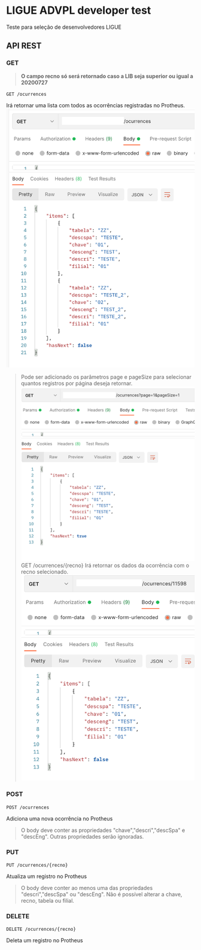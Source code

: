 # LIGUE ADVPL developer test
Teste para seleção de desenvolvedores LIGUE

## API REST
### GET
> **O campo recno só será retornado caso a LIB seja superior ou igual a 20200727**

	GET /ocurrences
Irá retornar uma lista com todos as ocorrências registradas no Protheus.
![Exemplo get /ocurrences](exemplos\get.png "Exemplo get /ocurrences")
> Pode ser adicionado os parâmetros page e pageSize para selecionar quantos registros por página deseja retornar. 
![Exemplo get /ocurrences?page=1&pageSize=1](exemplos\get_page.png "Exemplo get /ocurrences?page=1&pageSize=1")
	GET /ocurrences/{recno}
Irá retornar os dados da ocorrência com o recno selecionado.
![Exemplo get /ocurrences/{recno}](exemplos\get_id.png "Exemplo get /ocurrences/{recno}")

### POST
	POST /ocurrences
Adiciona uma nova ocorrência no Protheus
> O body deve conter as propriedades "chave","descri","descSpa" e "descEng". Outras propriedades serão ignoradas.

### PUT
	PUT /ocurrences/{recno}
Atualiza um registro no Protheus
> O body deve conter ao menos uma das propriedades "descri","descSpa" ou "descEng". Não é possível alterar a chave, recno, tabela ou filial.

### DELETE
	DELETE /ocurrences/{recno}
Deleta um registro no Protheus
